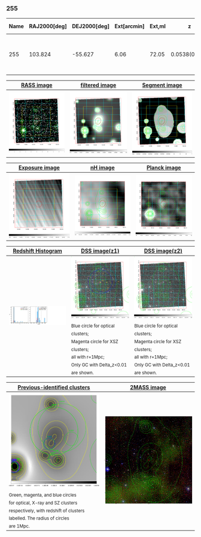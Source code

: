 <div STYLE="page-break-after: always;"></div>

### 255

|Name|RAJ2000[deg]|DEJ2000[deg] |Ext[arcmin]| Ext,ml | z | z_src| C|GC(XSZ,Delta_z<0.01)| GC(OPT,Delta_z<0.01)|GC| R_sig[arcmin] | R500[arcmin] | R500[Mpc]| CRsig[c/s] | CR500[c/s] |L500[1E44 erg/s]|F500[1E-12 erg/s/cm^2]| M500[1E14 Msun]|Tx[keV]|Cnt_sig|Beta|Rc[arcmin]|Comment|Alias|
|---|---|---|---|---|---|------|---|--------|---------|----------|---|---|---|---|---|---|---|---|---|---|---|---|---|---|
|255| 103.824| -55.627| 6.06| 72.05| 0.0538(0.005)| z1, z_opt| S| -| A| A, B15, N, W| 13.188| 10.741| 0.675| 0.166(0.037)| 0.161(0.035)| 0.190(0.030)| 2.755(0.443)| 0.92(0.08)| 2.07(0.11)| 95.3| 0.812(-0.161+0.131)| 7.295(-1.724+1.341)| An SZ cluster with $z$ = 0.29 and offset = 0.31 Mpc| t309|

|[RASS image](../image/255/255_img.pdf)|[filtered image](../image/255/255_fil.pdf)|[Segment image](../image/255/255_seg.pdf)|
|-------------------|--------------------|-------------------|
| <img src="../image/255/255_img.png" width="300">  | <img src="../image/255/255_fil.png" width="300">   | <img src="../image/255/255_seg.png" width="300">  |

|[Exposure image](../image/255/255_mex.pdf)| [nH image](../image/255/255_nh.pdf)| [Planck image](../image/255/255_p.pdf)|
|-------------------|--------------------|-------------------|
|<img src="../image/255/255_mex.png" width="300">   | <img src="../image/255/255_nh.png" width="300">    | <img src="../image/255/255_p.png" width="300"> |

|[Redshift Histogram](../image/255/255_zg.pdf) | [DSS image(z1)](../image/255/255_dss_z1.pdf)      |  [DSS image(z2)](../image/255/255_dss_z2.pdf)    |
|-------------------|--------------------|-------------------|
|<img src="../image/255/255_zg.png" width="300"> |<img src="../image/255/255_dss_z1.png" width="300"> <sub><br>Blue circle for optical clusters; <br>Magenta circle for XSZ clusters; <br>all with r=1Mpc; <br>Only GC with Delta_z<0.01 are shown. </sub>| <img src="../image/255/255_dss_z2.png" width="300"><sub><br>Blue circle for optical clusters; <br>Magenta circle for XSZ clusters; <br>all with r=1Mpc; <br>Only GC with Delta_z<0.01 are shown. </sub> |

|[Previous-identified clusters](../image/255/255_gc.pdf) | [2MASS image](../image/255/255_2mass.pdf)      |
|-------------------|-------------------|
|<img src=../image/255/255_gc.png width="300"> <br><sub>Green, magenta, and blue circles <br>for optical, X-ray and SZ clusters <br>respectively, with redshift of clusters <br>labelled. The radius of circles <br>are 1Mpc.</sub>|<img src="../image/255/255_2mass.png" width="300">  |




